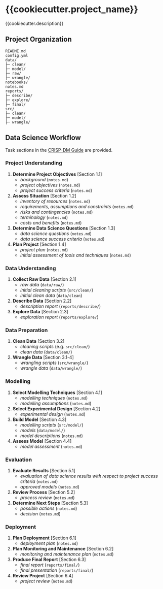 # {{cookiecutter.project_name}}

{{cookiecutter.description}}

## Project Organization

```
README.md
config.yml
data/
├─ clean/
├─ model/
├─ raw/
├─ wrangle/
notebooks/
notes.md
reports/
├─ describe/
├─ explore/
├─ final/
src/
├─ clean/
├─ model/
├─ wrangle/
```

## Data Science Workflow

Task sections in the [CRISP-DM Guide](https://www.the-modeling-agency.com/crisp-dm.pdf) are provided.

### Project Understanding

1. **Determine Project Objectives** [Section 1.1]
    - *background* (`notes.md`)
    - *project objectives* (`notes.md`)
    - *project success criteria* (`notes.md`)
2. **Assess Situation** [Section 1.2]
    - *inventory of resources* (`notes.md`)
    - *requirements, assumptions and constraints* (`notes.md`)
    - *risks and contingencies* (`notes.md`)
    - *terminology* (`notes.md`)
    - *costs and benefits* (`notes.md`)
3. **Determine Data Science Questions** [Section 1.3]
    - *data science questions* (`notes.md`)
    - *data science success criteria* (`notes.md`)
4. **Plan Project** [Section 1.4]
    - *project plan* (`notes.md`)
    - *initial assessment of tools and techniques* (`notes.md`)

### Data Understanding

1. **Collect Raw Data** [Section 2.1]
    - *raw data* (`data/raw/`)
    - *initial cleaning scripts* (`src/clean/`)
    - *initial clean data* (`data/clean`)
2. **Describe Data** [Section 2.2]
    - *description report* (`reports/describe/`)
3. **Explore Data** [Section 2.3]
    - *exploration report* (`reports/explore/`)

### Data Preparation

1. **Clean Data** [Section 3.2]
    - *cleaning scripts* (e.g. `src/clean/`)
    - *clean data* (`data/clean/`)
2. **Wrangle Data** [Section 3.1-4]
    - *wrangling scripts* (`src/wrangle/`)
    - *wrangle data* (`data/wrangle/`)

### Modelling

1. **Select Modelling Techniques** [Section 4.1]
    - *modelling techniques* (`notes.md`)
    - *modelling assumptions* (`notes.md`)
2. **Select Experimental Design** [Section 4.2]
    - *experimental design* (`notes.md`)
3. **Build Model** [Section 4.3]
    - *modelling scripts* (`src/model/`)
    - *models* (`data/model/`)
    - *model descriptions* (`notes.md`)
4. **Assess Model** [Section 4.4]
    - *model assessment* (`notes.md`)

### Evaluation

1. **Evaluate Results** [Section 5.1]
    - *evaluation of data science results with respect to project success criteria* (`notes.md`)
    - *approved models* (`notes.md`)
2. **Review Process** [Section 5.2]
    - *process review* (`notes.md`)
3. **Determine Next Steps** [Section 5.3]
    - *possible actions* (`notes.md`)
    - *decision* (`notes.md`)

### Deployment

1. **Plan Deployment** [Section 6.1]
    - *deployment plan* (`notes.md`)
2. **Plan Monitoring and Maintenance** [Section 6.2]
    - *monitoring and maintenance plan* (`notes.md`)
3. **Produce Final Report** [Section 6.3]
    - *final report*  (`reports/final/`)
    - *final presentation* (`reports/final/`)
4. **Review Project** [Section 6.4]
    - *project review* (`notes.md`)
